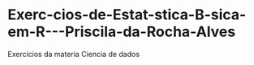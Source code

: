 # Exerc-cios-de-Estat-stica-B-sica-em-R---Priscila-da-Rocha-Alves
Exercicios da materia Ciencia de dados 
